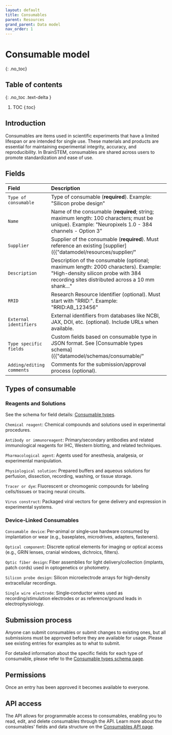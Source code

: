 ```yaml
---
layout: default
title: Consumables
parent: Resources
grand_parent: Data model
nav_order: 1
---
```


# Consumable model
{: .no_toc}

## Table of contents
{: .no_toc .text-delta }

1. TOC
{:toc}

## Introduction 

Consumables are items used in scientific experiments that have a limited lifespan or are intended for single use. These materials and products are essential for maintaining experimental integrity, accuracy, and reproducibility. In BrainSTEM, consumables are shared across users to promote standardization and ease of use.

## Fields

| Field | Description |
|:------|:------------|
| ``Type of consumable`` | Type of consumable (**required**). Example: "Silicon probe design" |
| ``Name`` | Name of the consumable (**required**; string; maximum length: 100 characters; must be unique). Example: "Neuropixels 1.0 - 384 channels - Option 3" |
| ``Supplier`` | Supplier of the consumable (**required**). Must reference an existing [supplier]({{"datamodel/resources/supplier/"|absolute_url}}). Example: "IMEC" |
| ``Description`` | Description of the consumable (optional; maximum length: 2000 characters). Example: "High-density silicon probe with 384 recording sites distributed across a 10 mm shank..." |
| ``RRID`` | Research Resource Identifier (optional). Must start with "RRID:". Example: "RRID:AB_123456" |
| ``External identifiers`` | External identifiers from databases like NCBI, JAX, DOI, etc. (optional). Include URLs when available. |
| ``Type specific fields`` | Custom fields based on consumable type in JSON format. See [Consumable types schema]({{"datamodel/schemas/consumable/"|absolute_url}}) for type-specific fields |
| ``Adding/editing comments`` | Comments for the submission/approval process (optional). |

## Types of consumable

### Reagents and Solutions

See the schema for field details: [Consumable types]({{"datamodel/schemas/consumable/"|absolute_url}}).

`Chemical reagent`: Chemical compounds and solutions used in experimental procedures.

`Antibody or immunoreagent`: Primary/secondary antibodies and related immunological reagents for IHC, Western blotting, and related techniques.

`Pharmacological agent`: Agents used for anesthesia, analgesia, or experimental manipulation.

`Physiological solution`: Prepared buffers and aqueous solutions for perfusion, dissection, recording, washing, or tissue storage.

`Tracer or dye`: Fluorescent or chromogenic compounds for labeling cells/tissues or tracing neural circuits.

`Virus construct`: Packaged viral vectors for gene delivery and expression in experimental systems.

### Device-Linked Consumables

`Consumable device`: Per‑animal or single‑use hardware consumed by implantation or wear (e.g., baseplates, microdrives, adapters, fasteners).

`Optical component`: Discrete optical elements for imaging or optical access (e.g., GRIN lenses, cranial windows, dichroics, filters).

`Optic fiber design`: Fiber assemblies for light delivery/collection (implants, patch cords) used in optogenetics or photometry.

`Silicon probe design`: Silicon microelectrode arrays for high‑density extracellular recordings.

`Single wire electrode`: Single‑conductor wires used as recording/stimulation electrodes or as reference/ground leads in electrophysiology.

## Submission process

Anyone can submit consumables or submit changes to existing ones, but all submissions must be approved before they are available for usage. Please see existing entries for examples as to what to submit.

For detailed information about the specific fields for each type of consumable, please refer to the [Consumable types schema page]({{"datamodel/schemas/consumable/"|absolute_url}}).


## Permissions

Once an entry has been approved it becomes available to everyone.

## API access

The API allows for programmable access to consumables, enabling you to read, edit, and delete consumables through the API. Learn more about the consumables' fields and data structure on the [Consumables API page]({{"api/resources/consumable/"|absolute_url}}).
